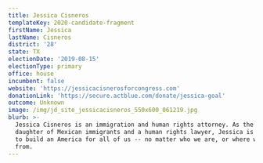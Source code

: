 ```yaml
---
title: Jessica Cisneros
templateKey: 2020-candidate-fragment
firstName: Jessica
lastName: Cisneros
district: '28'
state: TX
electionDate: '2019-08-15'
electionType: primary
office: house
incumbent: false
website: 'https://jessicacisnerosforcongress.com'
donationLink: 'https://secure.actblue.com/donate/jessica-goal'
outcome: Unknown
image: /img/jd_site_jessicacisneros_550x600_061219.jpg
blurb: >-
  Jessica Cisneros is an immigration and human rights attorney. As the proud
  daughter of Mexican immigrants and a human rights lawyer, Jessica is fighting
  to build an America for all of us -- no matter who we are, or where we come
  from.
---
```


